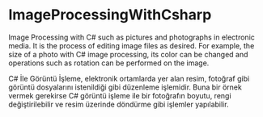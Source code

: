 # ImageProcessingWithCsharp
Image Processing with C# such as pictures and photographs in electronic media.
It is the process of editing image files as desired.
For example, the size of a photo with C# image processing,
its color can be changed and operations such as rotation can be performed on the image.

C# İle Görüntü İşleme, elektronik ortamlarda yer alan resim, fotoğraf gibi
görüntü dosyalarını istenildiği gibi düzenleme işlemidir.
Buna bir örnek vermek gerekirse C# görüntü işleme ile bir fotoğrafın boyutu,
rengi değiştirilebilir ve resim üzerinde döndürme gibi işlemler yapılabilir.
